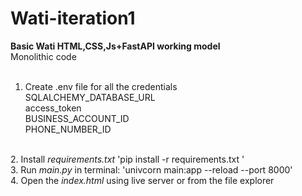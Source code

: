 # Wati-iteration1
<b>Basic Wati HTML,CSS,Js+FastAPI working model</b><br>
Monolithic code<br>
<br>
1. Create .env file for all the credentials<br>
SQLALCHEMY_DATABASE_URL<br>
access_token<br>
BUSINESS_ACCOUNT_ID<br>
PHONE_NUMBER_ID<br>
<br>
2. Install <i>requirements.txt</i> 'pip install -r requirements.txt
'<br>
3. Run <i>main.py</i> in terminal: 'univcorn main:app --reload --port 8000'<br>
4. Open the <i>index.html</i> using live server or from the file explorer<br>
